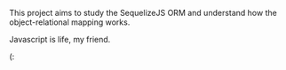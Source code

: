 This project aims to study the SequelizeJS ORM and understand how the object-relational mapping works.

Javascript is life, my friend.

(: